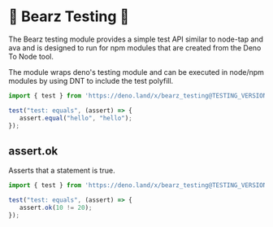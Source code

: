 # 🐻 Bearz Testing 🧪

The Bearz testing module provides a simple test API similar to node-tap and ava and is
designed to run for npm modules that are created from the Deno To Node tool.

The module wraps deno's testing module and can be executed in node/npm
modules by using DNT to include the test polyfill.

```javascript
import { test } from 'https://deno.land/x/bearz_testing@TESTING_VERSION/testing/mod.ts';

test("test: equals", (assert) => {
   assert.equal("hello", "hello");
});
```

## assert.ok

Asserts that a statement is true.

```javascript
import { test } from 'https://deno.land/x/bearz_testing@TESTING_VERSION/testing/mod.ts';

test("test: equals", (assert) => {
   assert.ok(10 != 20);
});
```
